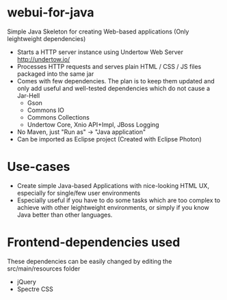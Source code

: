 # webui-for-java
Simple Java Skeleton for creating Web-based applications (Only leightweight dependencies)

- Starts a HTTP server instance using Undertow Web Server http://undertow.io/ 
- Processes HTTP requests and serves plain HTML / CSS / JS files packaged into the same jar
- Comes with few dependencies. The plan is to keep them updated and only add useful and well-tested dependencies which do not cause a Jar-Hell
  - Gson
  - Commons IO
  - Commons Collections
  - Undertow Core, Xnio API+Impl, JBoss Logging
- No Maven, just "Run as" -> "Java application"
- Can be imported as Eclipse project (Created with Eclipse Photon)

# Use-cases

- Create simple Java-based Applications with nice-looking HTML UX, especially for single/few user environments
- Especially useful if you have to do some tasks which are too complex to achieve with other leightweight environments, or simply if you know Java better than other languages.

# Frontend-dependencies used

These dependencies can be easily changed by editing the src/main/resources folder
- jQuery 
- Spectre CSS
